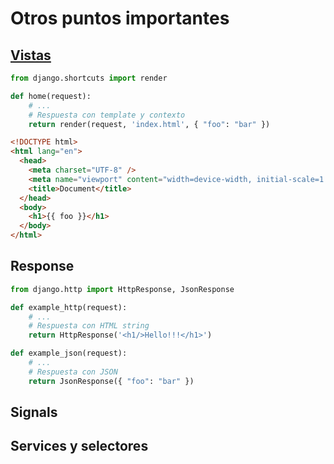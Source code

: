 # Otros puntos importantes

## [Vistas](https://docs.djangoproject.com/en/3.1/topics/http/views/)

```py
from django.shortcuts import render

def home(request):
    # ...
    # Respuesta con template y contexto
    return render(request, 'index.html', { "foo": "bar" })
```

```html
<!DOCTYPE html>
<html lang="en">
  <head>
    <meta charset="UTF-8" />
    <meta name="viewport" content="width=device-width, initial-scale=1.0" />
    <title>Document</title>
  </head>
  <body>
    <h1>{{ foo }}</h1>
  </body>
</html>
```

## Response

```py
from django.http import HttpResponse, JsonResponse​

def example_http(request):
    # ...
    # Respuesta con HTML string
    return HttpResponse('<h1/>Hello!!!</h1>')

def example_json(request):​
    # ...
    # Respuesta con JSON
    return JsonResponse({ "foo": "bar" })
```

## Signals 
## Services y selectores 
